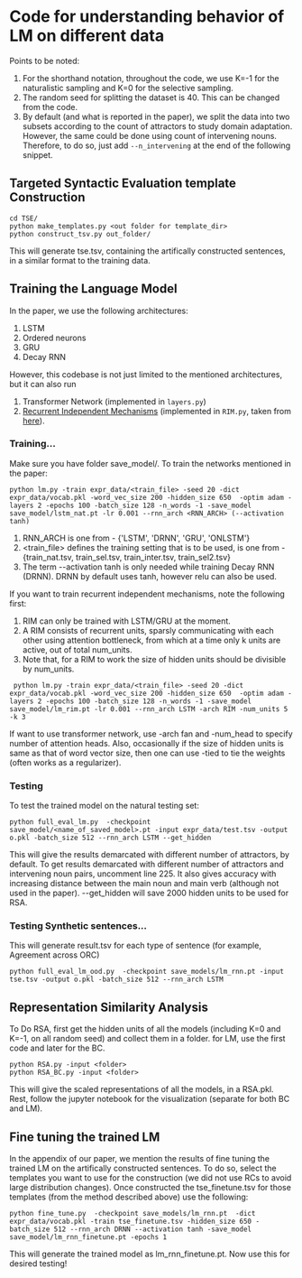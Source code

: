 # Code for understanding behavior of LM on different data

Points to be noted: 
1. For the shorthand notation, throughout the code, we use K=-1 for the naturalistic sampling and K=0 for the selective sampling. 
2. The random seed for splitting the dataset is 40. This can be changed from the code. 
3. By default (and what is reported in the paper), we split the data into two subsets according to the count of attractors to study domain adaptation. However, the same could be done using count of intervening nouns. Therefore, to do so, just add ```--n_intervening``` at the end of the following snippet. 

## Targeted Syntactic Evaluation template Construction 
```
cd TSE/
python make_templates.py <out folder for template_dir>
python construct_tsv.py out_folder/
```
This will generate tse.tsv, containing the artifically constructed sentences, in a similar format to the training data. 

## Training the Language Model 

In the paper, we use the following architectures:
1. LSTM 
2. Ordered neurons 
3. GRU
4. Decay RNN 

However, this codebase is not just limited to the mentioned architectures, but it can also run 
1. Transformer Network (implemented in ```layers.py```)
2. [Recurrent Independent Mechanisms](https://arxiv.org/abs/1909.10893) (implemented in ```RIM.py```, taken from [here](https://github.com/dido1998/Recurrent-Independent-Mechanisms)). 

### Training... 

Make sure you have folder save_model/. To train the networks mentioned in the paper:
```
python lm.py -train expr_data/<train_file> -seed 20 -dict expr_data/vocab.pkl -word_vec_size 200 -hidden_size 650  -optim adam -layers 2 -epochs 100 -batch_size 128 -n_words -1 -save_model save_model/lstm_nat.pt -lr 0.001 --rnn_arch <RNN_ARCH> (--activation tanh)
```
1. RNN_ARCH is one from - {'LSTM', 'DRNN', 'GRU', 'ONLSTM'}
2. <train_file> defines the training setting that is to be used, is one from - {train_nat.tsv, train_sel.tsv, train_inter.tsv, train_sel2.tsv}
3. The term --activation tanh is only needed while training Decay RNN (DRNN). DRNN by default uses tanh, however relu can also be used. 

If you want to train recurrent independent mechanisms, note the following first:
1. RIM can only be trained with LSTM/GRU at the moment.
2. A RIM consists of recurrent units, sparsly communicating with each other using attention bottleneck, from which at a time only k units are active, out of total num_units. 
3. Note that, for a RIM to work the size of hidden units should be divisible by num_units. 

```
 python lm.py -train expr_data/<train_file> -seed 20 -dict expr_data/vocab.pkl -word_vec_size 200 -hidden_size 650  -optim adam -layers 2 -epochs 100 -batch_size 128 -n_words -1 -save_model save_model/lm_rim.pt -lr 0.001 --rnn_arch LSTM -arch RIM -num_units 5 -k 3
```

If want to use transformer network, use -arch fan and -num_head to specify number of attention heads. Also, occasionally if the size of hidden units is same as that of word vector size, then one can use -tied to tie the weights (often works as a regularizer).

### Testing
To test the trained model on the natural testing set:
```
python full_eval_lm.py  -checkpoint save_model/<name_of_saved_model>.pt -input expr_data/test.tsv -output o.pkl -batch_size 512 --rnn_arch LSTM --get_hidden
```
This will give the results demarcated with different number of attractors, by default. To get results demarcated with different number of attractors and intervening noun pairs, uncomment line 225. It also gives accuracy with increasing distance between the main noun and main verb (although not used in the paper). --get_hidden will save 2000 hidden units to be used for RSA. 

### Testing Synthetic sentences... 

This will generate result.tsv for each type of sentence (for example, Agreement across ORC)
```
python full_eval_lm_ood.py  -checkpoint save_models/lm_rnn.pt -input tse.tsv -output o.pkl -batch_size 512 --rnn_arch LSTM 
```

## Representation Similarity Analysis 

To Do RSA, first get the hidden units of all the models (including K=0 and K=-1, on all random seed) and collect them in a folder. for LM, use the first code and later for the BC. 

```
python RSA.py -input <folder>
python RSA_BC.py -input <folder> 
```

This will give the scaled representations of all the models, in a RSA.pkl. Rest, follow the jupyter notebook for the visualization (separate for both BC and LM). 

## Fine tuning the trained LM

In the appendix of our paper, we mention the results of fine tuning the trained LM on the artifically constructed sentences. To do so, select the templates you want to use for the construction (we did not use RCs to avoid large distribution changes). Once constructed the tse_finetune.tsv for those templates (from the method described above) use the following: 

```
python fine_tune.py  -checkpoint save_models/lm_rnn.pt  -dict expr_data/vocab.pkl -train tse_finetune.tsv -hidden_size 650 -batch_size 512 --rnn_arch DRNN --activation tanh -save_model save_model/lm_rnn_finetune.pt -epochs 1
```

This will generate the trained model as lm_rnn_finetune.pt. Now use this for desired testing! 
